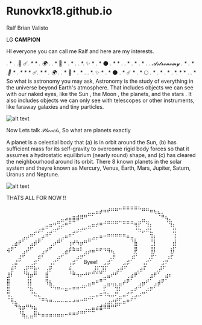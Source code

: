 # Runovkx18.github.io
Ralf Brian Valisto

LG **CAMPION**

HI everyone you can call me Ralf and here are my interests.

.   *     .   .🌙        *☄️.    *      *    .      🌍*      .     .    *   💫 *    .      *      .     .  *.       ✨ *    .  *     🌑       .    *        *    .  . *    .  *  .      *    .      *. 𝓐𝓼𝓽𝓻𝓸𝓷𝓸𝓶𝔂
                                                                                .   *     .       *    .🌙      *    .  *    *     *   ☄️.    *      *    .      🌍*      .     .    *   💫 *    .      *      .     .  *.       ✨ *    .  *     🌑       .    *    ☄️     *    .  *     🌕  .    *    .  *  .      *    .      *.    *     *   .  . *
So what is astronomy you may ask, Astronomy is the study of everything in the universe beyond Earth's atmosphere. That includes objects we can see with our naked eyes, like the Sun , the Moon , the planets, and the stars . It also includes objects we can only see with telescopes or other instruments, like faraway galaxies and tiny particles.

![alt text](https://c4.wallpaperflare.com/wallpaper/787/565/98/astronaut-4k-8k-hd-wallpaper-preview.jpg)


Now Lets talk 𝒫𝓁𝒶𝓃𝑒𝓉𝓈, So what are planets exactly 

A planet is a celestial body that (a) is in orbit around the Sun, (b) has sufficient mass for its self-gravity to overcome rigid body forces so that it assumes a hydrostatic equilibrium (nearly round) shape, and (c) has cleared the neighbourhood around its orbit.
There 8 known planets in the solar system and theyre known as Mercury, Venus, Earth, Mars, Jupiter, Saturn, Uranus and Neptune.



![alt text](https://media.hswstatic.com/eyJidWNrZXQiOiJjb250ZW50Lmhzd3N0YXRpYy5jb20iLCJrZXkiOiJnaWZcL3BsYW5ldC1vcmRlci5qcGciLCJlZGl0cyI6eyJyZXNpemUiOnsid2lkdGgiOjgyOH0sInRvRm9ybWF0IjoiYXZpZiJ9fQ==)


THATS ALL FOR NOW !!
⠀⠀⠀⠀⠀⠀⠀⠀⠀⠀⠀⠀⠀⠀⠀⠀⠀⠀⠀⠀⠀⠀⠀⠀⠀⠀⠀⠀⠀⠀⣀⣀⣀⣀⡀⠀⠀⠀⠀⠀⠀⠀⠀⠀
⠀⠀⠀⠀⠀⠀⠀⠀⠀⠀⠀⠀⠀⠀⠀⠀⠀⠀⠀⠀⠀⣀⣀⣤⡴⠶⠞⠛⠛⠉⠉⠉⠉⠉⠉⠛⠛⠶⢦⣄⡀⠀⠀⠀
⠀⠀⠀⠀⠀⠀⠀⠀⠀⠀⠀⠀⠀⠀⣀⣠⣤⣶⣾⠿⠛⠉⠁⠀⠀⠀⠀⠀⠀⠀⠀⠀⠀⠀⠀⣀⠀⠀⠀⠈⠛⢦⡀⠀
⠀⠀⠀⠀⠀⠀⠀⠀⠀⠀⣀⣤⠶⢛⣩⠶⠛⠉⠀⠀⠀⣀⣤⡴⠶⠚⠛⠛⠛⠉⠛⠛⠛⢶⡟⠉⢻⡄⠀⠀⠀⠈⢻⡄
⠀⠀⠀⠀⠀⠀⠀⣠⡴⠟⢉⣠⠶⠋⠁⠀⠀⣠⡴⠞⠋⠉⠀⠀⠀⠀⠀⠀⠀⠀⠀⠀⠀⠘⠷⡤⠾⣇⠀⠀⠀⠀⠀⣿
⠀⠀⠀⠀⣠⡴⠛⠁⣀⡴⠛⠁⠀⢀⣠⠶⠛⠁⠀⠀⠀⣀⣠⡤⠶⠒⠛⠛⠛⠛⠛⠶⣤⡀⠀⠀⠀⢹⡆⠀⠀⠀⠀⢸
⠀⢀⣴⠟⠁⠀⣠⡾⠋⠀⠀⢀⡴⠛⠁⠀⢰⠞⠳⡶⠛⠉⠀⠀⠀⠀⠀⠀⠀⠀⠀⠀⠈⣷⠀⠀⠀⢈⡇⠀⠀⠀⠀⣾
⢴⠟⠁⠀⢀⡼⠋⠀⠀⢀⡴⠋⠀⠀⠀⣠⡾⠷⠶⠇⢀⣠⣤⠶⠖⠲⢶⣄⠀⠀⠀⠀⠀⡿⠀⠀⠀⢸⡇⠀⠀⠀⢰⡏
⠀⠀⠀⣰⠟⠀⠀⠀⣴⠏⠀⠀⠀⣠⠞⠉⠀⠀⣠⡶⠋⠁⠀⠀⠀⠀  ⢀⡿⠀⠀⠀⠀⣼⠃⠀⠀⢀⡟⠂⠀⠀⢠⡟⠀
⠀⢀⣼⠋⠀⠀⢀⡾⠁⠀⠀⢠⡞⠁⠀⠀⢠⡾⠁⠀Byee!⠀ ⣠⡾⠁⠀⠀⣠⡾⠁⠀⠀⢠⡞⠁⠀⠀⣰⠟⠀⠀
⠀⣾⠃⠀⢠⡟⠛⣷⠂⠀⢠⡟⠀⠀⠀⠀⢾⡀⠀⠀⠀⠀ ⣸⣏⣹⡏⠀⠀⣠⡾⠋⠀⠀⢀⣴⠏⠀⠀⢀⡼⠋⠀⠀⠀
⣸⠇⠀⠀⠈⢻⡶⠛⠀⠀⣿⠀⠀⠀⠀⠀⠈⠛⠲⠖⠚⠋⠉⠉⠉⣀⣤⠞⠋⠀⠀⢀⣴⠟⠁⠀⠀⣰⠟⠁⠀⣴⠆⠀
⣿⠀⠀⠀⠀⢸⡇⠀⠀⠀⢻⣆⠀⠀⠀⠀⠀⠀⠀⠀⠀⣀⣤⠶⠛⠉⣀⣀⡀⣀⡴⠟⠁⠀⢀⣤⠞⠁⢀⣴⠟⠁⠀⠀
⣿⠀⠀⠀⠀⠘⣧⠀⠀⠀⠀⠙⠳⠶⠤⣤⠤⠶⠶⠚⠋⠉⠀⠀⠀⡟⠉⠈⢻⡏⠀⠀⣀⡴⠛⠁⣠⡶⠋⠁⠀⠀⠀⠀
⢻⡀⠀⠀⠀⠀⠘⢷⣄⠀⠀⠀⠀⠀⠀⠀⠀⠀⠀⠀⠀⢀⣀⣤⠶⠻⢦⣤⠟⣀⣤⠞⢋⣠⡴⠛⠁⠀⠀⠀⠀⠀⠀⠀
⠈⢿⣄⠀⠀⠀⠀⠀⠈⠛⠳⠶⠤⠤⠤⠤⠤⠴⠶⠒⠛⠉⠁⠀⠀⢀⣠⡴⣞⣋⣤⠶⠋⠁⠀⠀⠀⠀⠀⠀⠀⠀⠀⠀
⠀⠀⠙⢷⡶⠛⠳⣦⠀⠀⠀⠀⠀⠀⠀⠀⠀⠀⠀⠀⢀⣀⣤⣴⣾⠿⠿⠛⠋⠁⠀⠀⠀⠀⠀⠀⠀⠀⠀⠀⠀⠀⠀⠀
⠀⠀⠀⠘⣧⡀⣀⣿⠦⣤⣤⣤⣤⣤⣤⠤⠶⠶⠞⠛⠋⠉⠉⠀⠀⠀⠀⠀⠀⠀⠀⠀⠀⠀⠀⠀⠀⠀⠀⠀⠀⠀⠀⠀
⠀⠀⠀⠀⠈⠉⠉⠀⠀⠀⠀⠀⠀⠀⠀⠀⠀⠀⠀⠀⠀⠀⠀⠀⠀⠀⠀⠀⠀⠀⠀⠀⠀⠀⠀⠀⠀⠀⠀⠀⠀⠀⠀⠀
⠀⠀⠀⠀⠀⠀⠀⠀⠀⠀⠀⠀⠀⠀⠀⠀⠀⠀⠀⠀⠀⠀⠀⠀⠀⠀⠀⠀⠀⠀⠀⠀⠀⠀⠀⠀⠀⠀⠀⠀⠀⠀⠀⠀
⠀⠀⠀⠀⠀⠀⠀⠀⠀⠀⠀⠀⠀⠀⠀⠀⠀⠀⠀⠀⠀⠀⠀⠀⠀⠀⠀⠀⠀⠀⠀⠀⠀⠀⠀⠀⠀⠀⠀⠀⠀⠀⠀⠀
⠀⠀⠀⠀⠀⠀⠀⠀⠀⠀⠀⠀⠀⠀⠀⠀⠀⠀⠀⠀⠀⠀⠀⠀⠀⠀⠀⠀⠀⠀⠀⠀⠀⠀⠀⠀⠀⠀⠀⠀⠀⠀⠀⠀
⠀⠀⠀⠀⠀⠀⠀⠀
